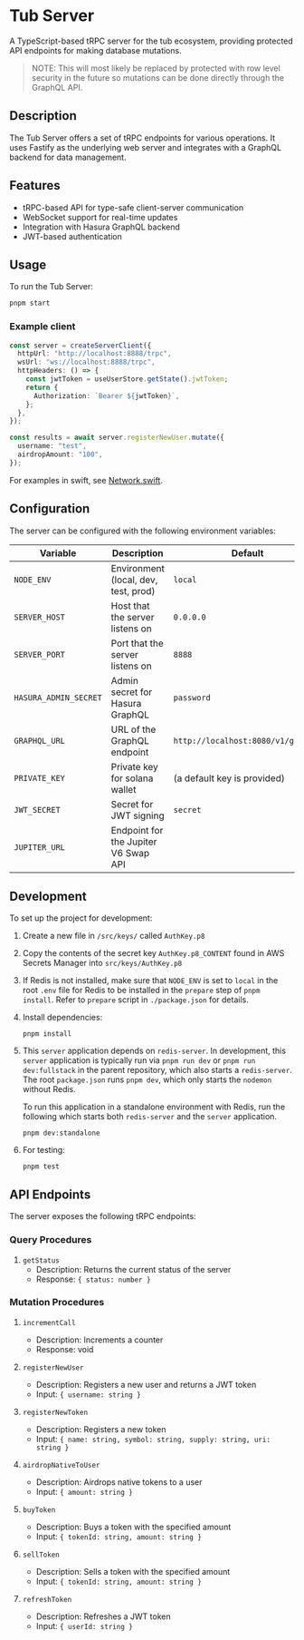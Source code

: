 # Tub Server

A TypeScript-based tRPC server for the tub ecosystem, providing protected API endpoints for making database mutations.

> NOTE: This will most likely be replaced by protected with row level security in the future so mutations can be done directly through the GraphQL API.

## Description

The Tub Server offers a set of tRPC endpoints for various operations. It uses Fastify as the underlying web server and integrates with a GraphQL backend for data management.

## Features

- tRPC-based API for type-safe client-server communication
- WebSocket support for real-time updates
- Integration with Hasura GraphQL backend
- JWT-based authentication

## Usage

To run the Tub Server:

```sh
pnpm start
```

### Example client

```ts
const server = createServerClient({
  httpUrl: "http://localhost:8888/trpc",
  wsUrl: "ws://localhost:8888/trpc",
  httpHeaders: () => {
    const jwtToken = useUserStore.getState().jwtToken;
    return {
      Authorization: `Bearer ${jwtToken}`,
    };
  },
});

const results = await server.registerNewUser.mutate({
  username: "test",
  airdropAmount: "100",
});
```

For examples in swift, see [Network.swift](../ios/Tub/Network.swift).

## Configuration

The server can be configured with the following environment variables:

| Variable              | Description                          | Default                            |
| --------------------- | ------------------------------------ | ---------------------------------- |
| `NODE_ENV`            | Environment (local, dev, test, prod) | `local`                            |
| `SERVER_HOST`         | Host that the server listens on      | `0.0.0.0`                          |
| `SERVER_PORT`         | Port that the server listens on      | `8888`                             |
| `HASURA_ADMIN_SECRET` | Admin secret for Hasura GraphQL      | `password`                         |
| `GRAPHQL_URL`         | URL of the GraphQL endpoint          | `http://localhost:8080/v1/graphql` |
| `PRIVATE_KEY`         | Private key for solana wallet        | (a default key is provided)        |
| `JWT_SECRET`          | Secret for JWT signing               | `secret`                           |
| `JUPITER_URL`         | Endpoint for the Jupiter V6 Swap API |                                    |

## Development

To set up the project for development:

1. Create a new file in `/src/keys/` called `AuthKey.p8`
1. Copy the contents of the secret key `AuthKey.p8_CONTENT` found in AWS Secrets Manager into `src/keys/AuthKey.p8`
1. If Redis is not installed, make sure that `NODE_ENV` is set to `local` in the root `.env` file for Redis to be installed in the `prepare` step of `pnpm install`. Refer to `prepare` script in `./package.json` for details.

1. Install dependencies:

   ```
   pnpm install
   ```

1. This `server` application depends on `redis-server`. In development, this `server` application is typically run via `pnpm run dev` or `pnpm run dev:fullstack` in the parent repository, which also starts a `redis-server`. The root `package.json` runs `pnpm dev`, which only starts the `nodemon` without Redis.

   To run this application in a standalone environment with Redis, run the following which starts both `redis-server` and the `server` application.

   ```
   pnpm dev:standalone
   ```

1. For testing:
   ```
   pnpm test
   ```

## API Endpoints

The server exposes the following tRPC endpoints:

### Query Procedures

1. `getStatus`
   - Description: Returns the current status of the server
   - Response: `{ status: number }`

### Mutation Procedures

1. `incrementCall`

   - Description: Increments a counter
   - Response: void

2. `registerNewUser`

   - Description: Registers a new user and returns a JWT token
   - Input: `{ username: string }`

3. `registerNewToken`

   - Description: Registers a new token
   - Input: `{ name: string, symbol: string, supply: string, uri: string }`

4. `airdropNativeToUser`

   - Description: Airdrops native tokens to a user
   - Input: `{ amount: string }`

5. `buyToken`

   - Description: Buys a token with the specified amount
   - Input: `{ tokenId: string, amount: string }`

6. `sellToken`

   - Description: Sells a token with the specified amount
   - Input: `{ tokenId: string, amount: string }`

7. `refreshToken`
   - Description: Refreshes a JWT token
   - Input: `{ userId: string }`
